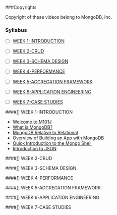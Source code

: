 ###Copyrights

Copyright of these videos belong to MongoDB, Inc.


### <a name='toc'>Syllabus</a>

- [ ] [WEEK 1-INTRODUCTION](#w1)
- [ ] [WEEK 2-CRUD](#w2)
- [ ] [WEEK 3-SCHEMA DESIGN](#w3)
- [ ] [WEEK 4-PERFORMANCE](#w4)
- [ ] [WEEK 5-AGGREGATION FRAMEWORK](#w5)
- [ ] [WEEK 6-APPLICATION ENGINEERING](#w6)
- [ ] [WEEK 7-CASE STUDIES](#w7)


####[[]](#toc) <a name='w1'>WEEK 1-INTRODUCTION</a>

* [Welcome to M101J](https://www.youtube.com/watch?v=FN10crzDOjk)
* [What is MongoDB?](https://www.youtube.com/watch?v=q2iLKZ1LgjI)
* [MongoDB Relative to Relational](https://www.youtube.com/watch?v=-KIC1LXxcGM)
* [Overview of Building an App with MongoDB](https://www.youtube.com/watch?v=swhH4q_2Ttc)
* [Quick Introduction to the Mongo Shell](https://www.youtube.com/watch?v=e18vCIdQKp4)
* [Introduction to JSON](https://www.youtube.com/watch?v=PTATjNSjbJ0)


####[[]](#toc) <a name='w2'>WEEK 2-CRUD</a>

####[[]](#toc) <a name='w3'>WEEK 3-SCHEMA DESIGN</a>

####[[]](#toc) <a name='w4'>WEEK 4-PERFORMANCE</a>

####[[]](#toc) <a name='w5'>WEEK 5-AGGREGATION FRAMEWORK</a>

####[[]](#toc) <a name='w6'>WEEK 6-APPLICATION ENGINEERING</a>

####[[]](#toc) <a name='w7'>WEEK 7-CASE STUDIES</a>

